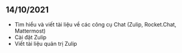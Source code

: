 ## 14/10/2021
- Tìm hiểu và viết tài liệu về các công cụ Chat (Zulip, Rocket.Chat, Mattermost)
- Cài đặt Zulip
- Viết tài liệu quản trị Zulip
